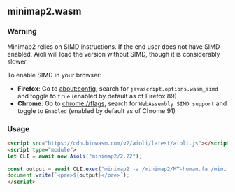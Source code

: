 ## minimap2.wasm

### Warning

Minimap2 relies on SIMD instructions. If the end user does not have SIMD enabled, Aioli will load the version without SIMD, though it is considerably slower.

To enable SIMD in your browser:

* **Firefox**: Go to [about:config](about:config), search for `javascript.options.wasm_simd` and toggle to `true` (enabled by default as of Firefox 89)
* **Chrome**: Go to [chrome://flags](chrome://flags), search for `WebAssembly SIMD support` and toggle to `Enabled` (enabled by default as of Chrome 91)

### Usage

```html
<script src="https://cdn.biowasm.com/v2/aioli/latest/aioli.js"></script>
<script type="module">
let CLI = await new Aioli("minimap2/2.22");

const output = await CLI.exec("minimap2 -a /minimap2/MT-human.fa /minimap2/MT-orang.fa");
document.write(`<pre>${output}</pre>`);
</script>
```
